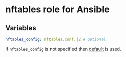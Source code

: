 # nftables role for Ansible

## Variables

```yaml
nftables_config: nftables.conf.j2 # optional
```

If `nftables_config` is not specified then [default](templates/default_nftables.conf.j2) is used.
